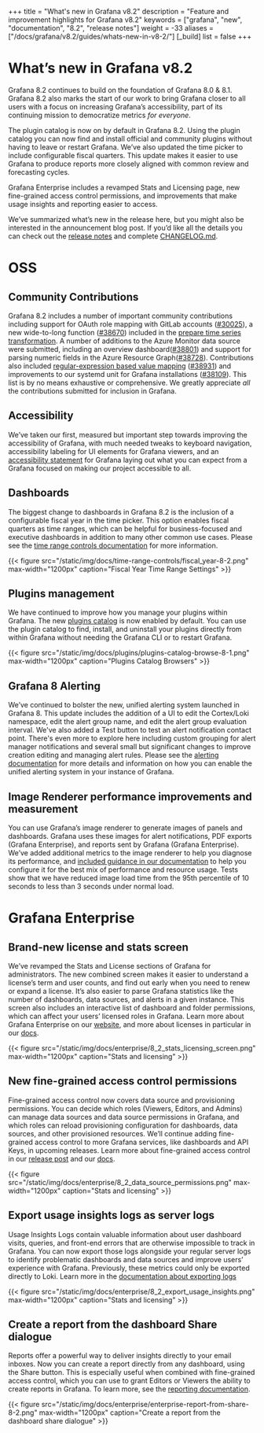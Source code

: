 +++
title = "What's new in Grafana v8.2"
description = "Feature and improvement highlights for Grafana v8.2"
keywords = ["grafana", "new", "documentation", "8.2", "release notes"]
weight = -33
aliases = ["/docs/grafana/v8.2/guides/whats-new-in-v8-2/"]
[_build]
list = false
+++

# What’s new in Grafana v8.2

Grafana 8.2 continues to build on the foundation of Grafana 8.0 & 8.1. Grafana 8.2 also marks the start of our work to bring Grafana closer to all users with a focus on increasing Grafana’s accessibility, part of its continuing mission to democratize metrics _for everyone_.

The plugin catalog is now on by default in Grafana 8.2. Using the plugin catalog you can now find and install official and community plugins without having to leave or restart Grafana. We’ve also updated the time picker to include configurable fiscal quarters. This update makes it easier to use Grafana to produce reports more closely aligned with common review and forecasting cycles.

Grafana Enterprise includes a revamped Stats and Licensing page, new fine-grained access control permissions, and improvements that make usage insights and reporting easier to access.

We’ve summarized what’s new in the release here, but you might also be interested in the announcement blog post. If you’d like all the details you can check out the [release notes](https://grafana.com/docs/grafana/next/release-notes/release-notes-8-2-0/) and complete [CHANGELOG.md](https://github.com/grafana/grafana/blob/master/CHANGELOG.md).

# OSS

## Community Contributions

Grafana 8.2 includes a number of important community contributions including support for OAuth role mapping with GitLab accounts ([#30025](https://github.com/grafana/grafana/pull/30025)), a new wide-to-long function ([#38670](https://github.com/grafana/grafana/pull/38670)) included in the [prepare time series transformation](https://grafana.com/docs/grafana/v8.2/panels/transformations/types-options/#prepare-time-series). A number of additions to the Azure Monitor data source were submitted, including an overview dashboard([#38801](https://github.com/grafana/grafana/pull/38801)) and support for parsing numeric fields in the Azure Resource Graph([#38728](https://github.com/grafana/grafana/pull/38728)). Contributions also included [regular-expression based value mapping](https://grafana.com/docs/grafana/next/panels/value-mappings/#map-a-regular-expression) ([#38931](https://github.com/grafana/grafana/pull/38931)) and improvements to our systemd unit for Grafana installations ([#38109](https://github.com/grafana/grafana/pull/38109)). This list is by no means exhaustive or comprehensive. We greatly appreciate _all_ the contributions submitted for inclusion in Grafana.

## Accessibility

We’ve taken our first, measured but important step towards improving the accessibility of Grafana, with much needed tweaks to keyboard navigation, accessibility labeling for UI elements for Grafana viewers, and an [accessibility statement](https://grafana.com/accessibility/) for Grafana laying out what you can expect from a Grafana focused on making our project accessible to all.

## Dashboards

The biggest change to dashboards in Grafana 8.2 is the inclusion of a configurable fiscal year in the time picker. This option enables fiscal quarters as time ranges, which can be helpful for business-focused and executive dashboards in addition to many other common use cases. Please see the [time range controls documentation](https://grafana.com/docs/grafana/v8.2/dashboards/time-range-controls/) for more information.

{{< figure src="/static/img/docs/time-range-controls/fiscal_year-8-2.png" max-width="1200px" caption="Fiscal Year Time Range Settings" >}}

## Plugins management

We have continued to improve how you manage your plugins within Grafana. The new [plugins catalog](https://grafana.com/docs/grafana/v8.0/administration/configuration/#plugin_admin_enabled) is now enabled by default. You can use the plugin catalog to find, install, and uninstall your plugins directly from within Grafana without needing the Grafana CLI or to restart Grafana.

{{< figure src="/static/img/docs/plugins/plugins-catalog-browse-8-1.png" max-width="1200px" caption="Plugins Catalog Browsers" >}}

## Grafana 8 Alerting

We’ve continued to bolster the new, unified alerting system launched in Grafana 8. This update includes the addition of a UI to edit the Cortex/Loki namespace, edit the alert group name, and edit the alert group evaluation interval. We've also added a Test button to test an alert notification contact point. There's even more to explore here including custom grouping for alert manager notifications and several small but significant changes to improve creation editing and managing alert rules. Please see the [alerting documentation](https://grafana.com/docs/grafana/v8.2/alerting/unified-alerting/) for more details and information on how you can enable the unified alerting system in your instance of Grafana.

## Image Renderer performance improvements and measurement

You can use Grafana’s image renderer to generate images of panels and dashboards. Grafana uses these images for alert notifications, PDF exports (Grafana Enterprise), and reports sent by Grafana (Grafana Enterprise). We’ve added additional metrics to the image renderer to help you diagnose its performance, and [included guidance in our documentation](https://grafana.com/docs/grafana/next/image-rendering/#rendering-mode) to help you configure it for the best mix of performance and resource usage. Tests show that we have reduced image load time from the 95th percentile of 10 seconds to less than 3 seconds under normal load.

# Grafana Enterprise

## Brand-new license and stats screen

We’ve revamped the Stats and License sections of Grafana for administrators. The new combined screen makes it easier to understand a license’s term and user counts, and find out early when you need to renew or expand a license. It’s also easier to parse Grafana statistics like the number of dashboards, data sources, and alerts in a given instance. This screen also includes an interactive list of dashboard and folder permissions, which can affect your users’ licensed roles in Grafana. Learn more about Grafana Enterprise on our [website](https://grafana.com/products/enterprise/grafana/), and more about licenses in particular in our [docs](https://grafana.com/docs/grafana/v8.2/enterprise/license/license-restrictions/).

{{< figure src="/static/img/docs/enterprise/8_2_stats_licensing_screen.png" max-width="1200px" caption="Stats and licensing" >}}

## New fine-grained access control permissions

Fine-grained access control now covers data source and provisioning permissions. You can decide which roles (Viewers, Editors, and Admins) can manage data sources and data source permissions in Grafana, and which roles can reload provisioning configuration for dashboards, data sources, and other provisioned resources. We’ll continue adding fine-grained access control to more Grafana services, like dashboards and API Keys, in upcoming releases. Learn more about fine-grained access control in our [release post](https://grafana.com/blog/2021/06/23/new-in-grafana-enterprise-8.0-fine-grained-access-control-for-reporting-and-user-management/) and our [docs](https://grafana.com/docs/grafana/v8.2/enterprise/access-control/).

{{< figure src="/static/img/docs/enterprise/8_2_data_source_permissions.png" max-width="1200px" caption="Stats and licensing" >}}

## Export usage insights logs as server logs

Usage Insights Logs contain valuable information about user dashboard visits, queries, and front-end errors that are otherwise impossible to track in Grafana. You can now export those logs alongside your regular server logs to identify problematic dashboards and data sources and improve users’ experience with Grafana. Previously, these metrics could only be exported directly to Loki. Learn more in the [documentation about exporting logs](https://grafana.com/docs/grafana/v8.2/enterprise/usage-insights/export-logs/)

{{< figure src="/static/img/docs/enterprise/8_2_export_usage_insights.png" max-width="1200px" caption="Stats and licensing" >}}

## Create a report from the dashboard Share dialogue

Reports offer a powerful way to deliver insights directly to your email inboxes. Now you can create a report directly from any dashboard, using the Share button. This is especially useful when combined with fine-grained access control, which you can use to grant Editors or Viewers the ability to create reports in Grafana. To learn more, see the [reporting documentation](https://grafana.com/docs/grafana/v8.2/enterprise/reporting/).

{{< figure src="/static/img/docs/enterprise/enterprise-report-from-share-8-2.png" max-width="1200px" caption="Create a report from the dashboard share dialogue" >}}
